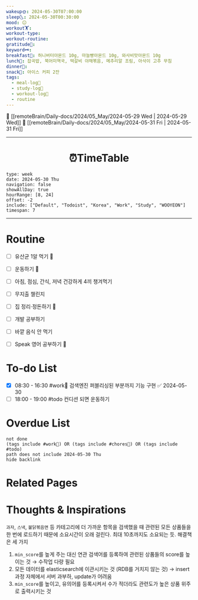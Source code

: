 ```yaml
---
wakeup🌞: 2024-05-30T07:00:00
sleep🌜: 2024-05-30T00:30:00
mood: 😐
workout🏋️: 
workout-type: 
workout-routine: 
gratitude🙏: 
keyword🗝️: 
breakfast🍳: 허니버터아몬드 10g, 마늘빵아몬드 10g, 와사비맛아몬드 10g
lunch🍚: 잡곡밥, 북어미역국, 떡갈비 야채볶음, 메추리알 조림, 아삭이 고추 무침
dinner🥗: 
snack🍬: 아이스 커피 2잔
tags:
  - meal-log📝
  - study-log📓
  - workout-log💪
  - routine
---
```


🔺 [[remoteBrain/Daily-docs/2024/05_May/2024-05-29 Wed | 2024-05-29 Wed]]
🔻 [[remoteBrain/Daily-docs/2024/05_May/2024-05-31 Fri | 2024-05-31 Fri]]
___
<h1> <center>⏰TimeTable </center> </h1>

```gEvent
type: week
date: 2024-05-30 Thu
navigation: false
showAllDay: true
hourRange: [8, 24]
offset: -2
include: ["Default", "Todoist", "Korea", "Work", "Study", "WOOYEON"]
timespan: 7
```

--- 


# Routine 

- [ ] 유산균 1알 먹기 🔼 
- [ ] 운동하기 🔼
- [ ] 아침, 점심, 간식, 저녁 건강하게 4끼 챙겨먹기
- [ ] 무지출 챌린지 
- [ ] 집 정리·정돈하기 🔼
- [ ] 개발 공부하기
- [ ] 바깥 음식 안 먹기 
- [ ] Speak 영어 공부하기 🔼 


# To-do List

- [x] 08:30 - 16:30 #work💼 검색엔진 퍼블리싱된 부분까지 기능 구현 ✅ 2024-05-30
- [ ] 18:00 - 19:00 #todo 컨디션 되면 운동하기

# Overdue List
```tasks
not done
(tags include #work💼) OR (tags include #chores🧺) OR (tags include #todo)
path does not include 2024-05-30 Thu
hide backlink
```

# Related Pages



# Thoughts & Inspirations

`과자`, `스낵`, `불닭볶음면` 등 카테고리에 더 가까운 항목을 검색했을 때 관련된 모든 상품들을 한 번에 로드하기 때문에 소요시간이 오래 걸린다.
최대 10초까지도 소요되는 듯.
해결책은 세 가지
1. `min_score`를 높게 주는 대신 연관 검색어를 등록하여 관련된 상품들의 score를 높이는 것 → 수작업 다량 필요
2. 모든 데이터를 elasticsearch에 이관시키는 것 (RDB를 거치지 않는 것) → insert 과정 자체에서 서버 과부하, update가 어려움 
3. `min_score`를 높이고, 유의어를 등록시켜서 수가 적더라도 관련도가 높은 상품 위주로 출력시키는 것 